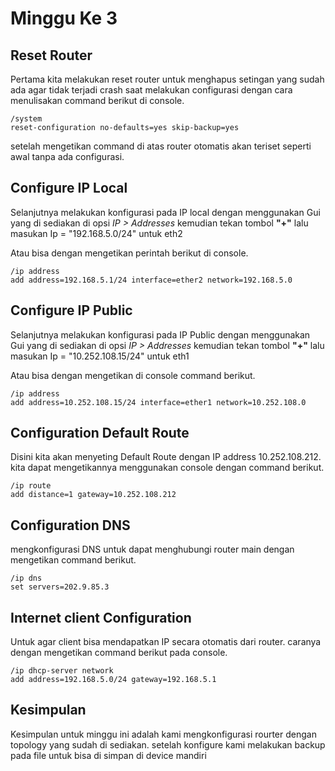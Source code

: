 # Minggu Ke 3

## Reset Router

Pertama kita melakukan reset router untuk menghapus setingan yang sudah ada agar tidak terjadi crash saat melakukan configurasi dengan cara menulisakan command berikut di console.

```console
/system
reset-configuration no-defaults=yes skip-backup=yes
```

setelah mengetikan command di atas router otomatis akan teriset seperti awal tanpa ada configurasi.

## Configure IP Local

Selanjutnya melakukan konfigurasi pada IP local dengan menggunakan Gui yang di sediakan di opsi _IP > Addresses_ kemudian tekan tombol **"+"** lalu masukan Ip = "192.168.5.0/24" untuk eth2

Atau bisa dengan mengetikan perintah berikut di console.

```console
/ip address
add address=192.168.5.1/24 interface=ether2 network=192.168.5.0
```

## Configure IP Public

Selanjutnya melakukan konfigurasi pada IP Public dengan menggunakan Gui yang di sediakan di opsi _IP > Addresses_ kemudian tekan tombol **"+"** lalu masukan Ip = "10.252.108.15/24" untuk eth1

Atau bisa dengan mengetikan di console command berikut.

```console
/ip address
add address=10.252.108.15/24 interface=ether1 network=10.252.108.0
```

## Configuration Default Route

Disini kita akan menyeting Default Route dengan IP address 10.252.108.212. kita dapat mengetikannya menggunakan console dengan command berikut.

```console
/ip route
add distance=1 gateway=10.252.108.212
```

## Configuration DNS

mengkonfigurasi DNS untuk dapat menghubungi router main dengan mengetikan command berikut.

```console
/ip dns
set servers=202.9.85.3
```

## Internet client Configuration

Untuk agar client bisa mendapatkan IP secara otomatis dari router. caranya dengan mengetikan command berikut pada console.

```console
/ip dhcp-server network
add address=192.168.5.0/24 gateway=192.168.5.1
```

## Kesimpulan

Kesimpulan untuk minggu ini adalah kami mengkonfigurasi rourter dengan topology yang sudah di sediakan. setelah konfigure kami melakukan backup pada file untuk bisa di simpan di device mandiri
